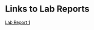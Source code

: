 
# Links to Lab Reports

[Lab Report 1](https://calistajlee.github.io/cse15l-lab-reports/lab-report-1-week-2.html)


